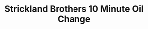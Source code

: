 ---
title: "Strickland Brothers 10 Minute Oil Change"
url: /clayton/strickland-brothers-10-minute-oil-change/
shop: Autowerkstatt
---